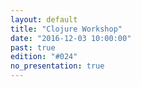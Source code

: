 ```yaml
---
layout: default
title: "Clojure Workshop"
date: "2016-12-03 10:00:00"
past: true
edition: "#024"
no_presentation: true
---
```


<div class="clear-fix"></div>
